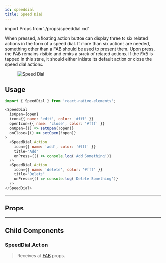 ```yaml
---
id: speeddial
title: Speed Dial
---
```


import Props from './props/speeddial.md'

When pressed, a floating action button can display three to six related actions in the form of a speed dial. If more than six actions are needed, something other than a FAB should be used to present them. Upon press, the FAB remains visible and emits a stack of related actions. If the FAB is tapped in this state, it should either initiate its default action or close the speed dial actions.

<div className="component-preview component-preview--grid component-preview--grid-10">
  <figure>
    <img src="/img/SpeedDial.gif" alt="Speed Dial" />
  </figure>
</div>

## Usage

```js
import { SpeedDial } from 'react-native-elements';
```

```js
<SpeedDial
  isOpen={open}
  icon={{ name: 'edit', color: '#fff' }}
  openIcon={{ name: 'close', color: '#fff' }}
  onOpen={() => setOpen(!open)}
  onClose={() => setOpen(!open)}
>
  <SpeedDial.Action
    icon={{ name: 'add', color: '#fff' }}
    title="Add"
    onPress={() => console.log('Add Something')}
  />
  <SpeedDial.Action
    icon={{ name: 'delete', color: '#fff' }}
    title="Delete"
    onPress={() => console.log('Delete Something')}
  />
</SpeedDial>
```

---

## Props

<Props />

---

## Child Components

### SpeedDial.Action

> Receives all [FAB](fab.md#props) props.
